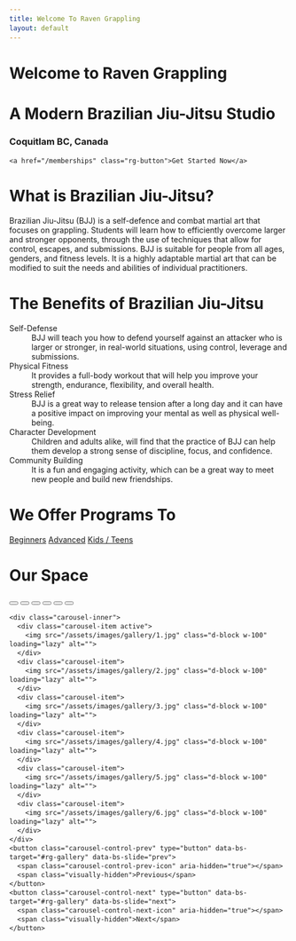 ```yaml
---
title: Welcome To Raven Grappling
layout: default
---
```


<div class="container-fluid rg-landing-raven">
  <div class="container">
    <div class="rg-welcome">
      <h1 class="display-3">Welcome to Raven Grappling</h1>
      <h1 class="display-3">A Modern Brazilian Jiu-Jitsu Studio</h1>
      <h3>Coquitlam BC, Canada</h3>
    </div>

    <a href="/memberships" class="rg-button">Get Started Now</a>
  </div>
</div>

<div class="container py-5 px-4 p-lg-5">
  <h1 class="text-center">What is Brazilian Jiu-Jitsu?</h1>
  <p>
    Brazilian Jiu-Jitsu (BJJ) is a self-defence and combat martial art that focuses on grappling. Students will learn how to efficiently overcome larger and stronger opponents, through the use of techniques that allow for control, escapes, and submissions. BJJ is suitable for people from all ages, genders, and fitness levels. It is a highly adaptable martial art that can be modified to suit the needs and abilities of individual practitioners.
  </p>
</div>

<div class="container py-5 px-4 p-lg-5 rg-container-bg">
  <h1 class="text-center">The  Benefits of Brazilian Jiu-Jitsu</h1>

  <dl>
    <dt>
      Self-Defense
    </dt>
    <dd>
      BJJ will teach you how to defend yourself against an attacker who is larger or stronger, in real-world situations, using control, leverage and submissions.
    </dd>
    <dt>
      Physical Fitness
    </dt>
    <dd>
      It provides a full-body workout that will help you improve your strength, endurance, flexibility, and overall health.
    </dd>
    <dt>
      Stress Relief
    </dt>
    <dd>
      BJJ is a great way to release tension after a long day and it can have a  positive impact on improving your mental as well as physical well-being.
    </dd>
    <dt>
      Character Development
    </dt>
    <dd>
      Children and adults alike, will find that the practice of BJJ can help them develop a strong sense of discipline, focus, and confidence.
    </dd>
    <dt>
      Community Building
    </dt>
    <dd>
      It is a fun and engaging activity, which can be a great way to meet new people and build new friendships.
    </dd>
  </dl>
</div>

<div class="container py-5 px-4 p-lg-5 text-center">
  <h1 class="text-center">We Offer Programs To</h1>
  <a href="" class="rg-button">Beginners</a>
  <a href="" class="rg-button">Advanced</a>
  <a href="" class="rg-button">Kids / Teens</a>
</div>

<div class="container py-5 px-4 p-lg-5 rg-container-bg">
  <h1 class="text-center">Our Space</h1>

  <div id="rg-gallery" class="carousel slide">
    <div class="carousel-indicators">
      <button type="button" data-bs-target="#carouselExampleIndicators" data-bs-slide-to="0" class="active" aria-current="true" aria-label="Slide 1"></button>
      <button type="button" data-bs-target="#carouselExampleIndicators" data-bs-slide-to="1" aria-label="Slide 2"></button>
      <button type="button" data-bs-target="#carouselExampleIndicators" data-bs-slide-to="2" aria-label="Slide 3"></button>
      <button type="button" data-bs-target="#carouselExampleIndicators" data-bs-slide-to="3" aria-label="Slide 4"></button>
      <button type="button" data-bs-target="#carouselExampleIndicators" data-bs-slide-to="4" aria-label="Slide 5"></button>
      <button type="button" data-bs-target="#carouselExampleIndicators" data-bs-slide-to="5" aria-label="Slide 6"></button>
    </div>

    <div class="carousel-inner">
      <div class="carousel-item active">
        <img src="/assets/images/gallery/1.jpg" class="d-block w-100" loading="lazy" alt="">
      </div>
      <div class="carousel-item">
        <img src="/assets/images/gallery/2.jpg" class="d-block w-100" loading="lazy" alt="">
      </div>
      <div class="carousel-item">
        <img src="/assets/images/gallery/3.jpg" class="d-block w-100" loading="lazy" alt="">
      </div>
      <div class="carousel-item">
        <img src="/assets/images/gallery/4.jpg" class="d-block w-100" loading="lazy" alt="">
      </div>
      <div class="carousel-item">
        <img src="/assets/images/gallery/5.jpg" class="d-block w-100" loading="lazy" alt="">
      </div>
      <div class="carousel-item">
        <img src="/assets/images/gallery/6.jpg" class="d-block w-100" loading="lazy" alt="">
      </div>
    </div>
    <button class="carousel-control-prev" type="button" data-bs-target="#rg-gallery" data-bs-slide="prev">
      <span class="carousel-control-prev-icon" aria-hidden="true"></span>
      <span class="visually-hidden">Previous</span>
    </button>
    <button class="carousel-control-next" type="button" data-bs-target="#rg-gallery" data-bs-slide="next">
      <span class="carousel-control-next-icon" aria-hidden="true"></span>
      <span class="visually-hidden">Next</span>
    </button>
  </div>
</div>

